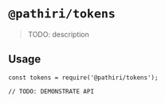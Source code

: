 # `@pathiri/tokens`

> TODO: description

## Usage

```
const tokens = require('@pathiri/tokens');

// TODO: DEMONSTRATE API
```
